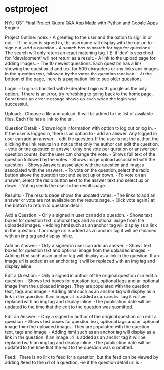 # ostproject
NYU OST Final Project
Quora Q&A App Made with Python and Google Apps Engine

Project Outline:
ndex: - A greeting to the user and the option to sign in or out. - If the user is signed in, the username will display with the option to -sign out -add a question - A search box to search for tags for questions. The search will only return an exact matching tag. I.E. if 'dev' is searched for, 'development' will not return as a result. - A link to the upload page for adding images. - The 10 newest questions. Each question has a link showing the question id and text for 500 characters or any links and images in the question text, followed by the votes the question received. - At the bottom of the page, there is a pagination link to see older questions.

Login: - Login is handled with Federated Login with google as the only option. If there is an error, try refreshing to going back to the home page. Sometimes an error message shows up even when the login was successful.

Upload: - Choose a file and upload. It will be added to the list of available files. Each file has a link to the url.

Question Detail: - Shows login information with option to log out or log in. - If the user is logged in, there is an option to - add an answer. Any logged in user can add an answer. - edit the question. If the user is not the author, the clicking the link results in a notice that only the author can edit the question. - vote on the question or answer. Only one vote per question or answer per question counts, but the user can change the vote. - Shows full text of the question followed by the votes. - Shows image upload associated with the question. - Shows Answers associated with the question and images associated with the answers. - To vote on the question, select the radio button above the question text and select up or down. - To vote on an answer, select the radio button next to the answer text and select up or down. - Voting sends the user to the results page.

Results: - The results page shows the updated votes. - The links to add an answer or vote are not available on the results page. - Click vote again? at the bottom to return to question detail.

Add a Question: - Only a signed in user can add a question. - Shows text boxes for question text, optional tags and an optional image from the uploaded images. - Adding html such as an anchor tag will display as a link in the question. If an image url is added as an anchor tag it will be replaced with an img tag and display inline.

Add an Answer: - Only a signed in user can add an answer. - Shows text boxes for question text and optional image from the uploaded images. - Adding html such as an anchor tag will display as a link in the question. If an image url is added as an anchor tag it will be replaced with an img tag and display inline.

Edit a Question: - Only a signed in author of the original question can edit a question. - Shows text boxes for question text, optional tags and an optional image from the uploaded images. They are populated with the question text, tags and image. - Adding html such as an anchor tag will display as a link in the question. If an image url is added as an anchor tag it will be replaced with an img tag and display inline. -The publication date will be updated to the time that the edit to the question was submitted.

Edit an Answer: - Only a signed in author of the original question can edit a question. - Shows text boxes for question text, optional tags and an optional image from the uploaded images. They are populated with the question text, tags and image. - Adding html such as an anchor tag will display as a link in the question. If an image url is added as an anchor tag it will be replaced with an img tag and display inline. -The publication date will be updated to the time that the edit to the question was submitted.

Feed: -There is no link to feed for a question, but the feed can be viewed by adding /feed to the url of a question. -ie if the question detail url is -
